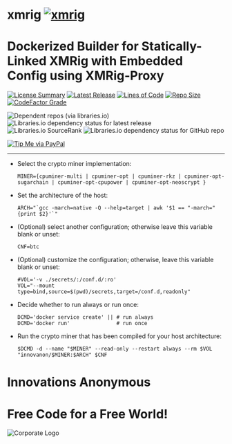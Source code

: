 # xmrig [![xmrig](https://github.com/InnovAnon-Inc/xmrig/actions/workflows/pkgrel.yml/badge.svg?branch=main)](https://github.com/InnovAnon-Inc/xmrig/actions/workflows/pkgrel.yml?branch=main)
Dockerized Builder for Statically-Linked XMRig with Embedded Config using XMRig-Proxy
==========
[![License Summary](https://img.shields.io/github/license/InnovAnon-Inc/xmrig?color=%23FF1100&label=Free%20Code%20for%20a%20Free%20World%21&logo=InnovAnon%2C%20Inc.&logoColor=%23FF1133&style=plastic)](https://tldrlegal.com/license/unlicense#summary)
[![Latest Release](https://img.shields.io/github/commits-since/InnovAnon-Inc/xmrig/latest?color=%23FF1100&include_prereleases&logo=InnovAnon%2C%20Inc.&logoColor=%23FF1133&style=plastic)](https://github.com/InnovAnon-Inc/xmrig/releases/latest)
[![Lines of Code](https://tokei.rs/b1/github/InnovAnon-Inc/xmrig?category=code&color=FF1100&logo=InnovAnon-Inc&logoColor=FF1133&style=plastic)](https://github.com/InnovAnon-Inc/xmrig)
[![Repo Size](https://img.shields.io/github/repo-size/InnovAnon-Inc/xmrig?color=%23FF1100&logo=InnovAnon%2C%20Inc.&logoColor=%23FF1133&style=plastic)](https://github.com/InnovAnon-Inc/xmrig)
[![CodeFactor Grade](https://img.shields.io/codefactor/grade/github/InnovAnon-Inc/xmrig?color=FF1100&logo=InnovAnon-Inc&logoColor=FF1133&style=plastic)](https://www.codefactor.io/repository/github/InnovAnon-Inc/xmrig)

![Dependent repos (via libraries.io)](https://img.shields.io/librariesio/dependent-repos/pypi/xmrig?color=FF1100&style=plastic)
![Libraries.io dependency status for latest release](https://img.shields.io/librariesio/release/pypi/xmrig?color=FF1100&style=plastic)
![Libraries.io SourceRank](https://img.shields.io/librariesio/sourcerank/pypi/xmrig?style=plastic)
![Libraries.io dependency status for GitHub repo](https://img.shields.io/librariesio/github/InnovAnon-Inc/xmrig?color=FF1100&logoColor=FF1133&style=plastic)

[![Tip Me via PayPal](https://img.shields.io/badge/paypal-donate-FF1100.svg?logo=paypal&logoColor=FF1133&style=plastic)](https://www.paypal.me/InnovAnon)

-----

- Select the crypto miner implementation:
    ```
    MINER={cpuminer-multi | cpuminer-opt | cpuminer-rkz | cpuminer-opt-sugarchain | cpuminer-opt-cpupower | cpuminer-opt-neoscrypt }
    ```
- Set the architecture of the host:
    ```
    ARCH="`gcc -march=native -Q --help=target | awk '$1 == "-march=" {print $2}'`"
    ```
- (Optional) select another configuration; otherwise leave this variable blank or unset:
    ```
    CNF=btc
    ```
- (Optional) customize the configuration; otherwise, leave this variable blank or unset:
    ```
    #VOL='-v ./secrets/:/conf.d/:ro'
    VOL="--mount type=bind,source=$(pwd)/secrets,target=/conf.d,readonly"
    ```
- Decide whether to run always or run once:
    ```
    DCMD='docker service create' || # run always
    DCMD='docker run'               # run once
    ```
- Run the crypto miner that has been compiled for your host architecture:
    ```
    $DCMD -d --name "$MINER" --read-only --restart always --rm $VOL "innovanon/$MINER:$ARCH" $CNF
    ```

# Innovations Anonymous
Free Code for a Free World!
==========
![Corporate Logo](https://innovanon-inc.github.io/assets/images/logo.gif)

